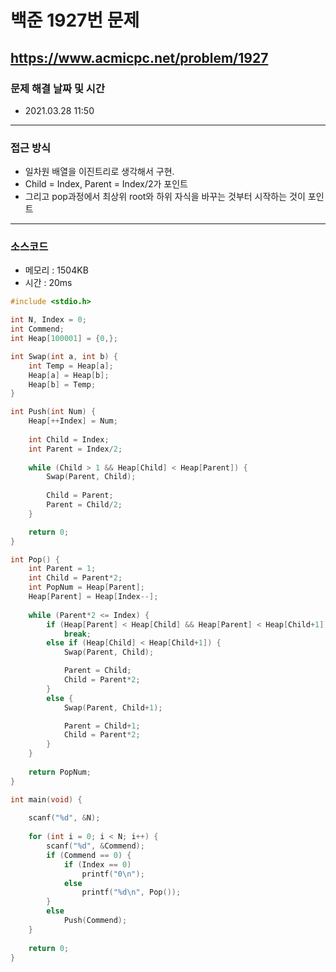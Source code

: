 
# 백준 1927번 문제
https://www.acmicpc.net/problem/1927
---

### 문제 해결 날짜 및 시간

- 2021.03.28 11:50

---

### 접근 방식
- 일차원 배열을 이진트리로 생각해서 구현.
- Child = Index, Parent = Index/2가 포인트
- 그리고 pop과정에서 최상위 root와 하위 자식을 바꾸는 것부터 시작하는 것이 포인트

---

### 소스코드
- 메모리 : 1504KB
- 시간 : 20ms
```C
#include <stdio.h>

int N, Index = 0;
int Commend;
int Heap[100001] = {0,};

int Swap(int a, int b) {
	int Temp = Heap[a];
	Heap[a] = Heap[b];
	Heap[b] = Temp;
}

int Push(int Num) {
	Heap[++Index] = Num;
	
	int Child = Index;
	int Parent = Index/2;
	
	while (Child > 1 && Heap[Child] < Heap[Parent]) {
		Swap(Parent, Child);
		
		Child = Parent;
		Parent = Child/2;
	}

	return 0;
}

int Pop() {
	int Parent = 1;
	int Child = Parent*2;
	int PopNum = Heap[Parent];
	Heap[Parent] = Heap[Index--];
	
	while (Parent*2 <= Index) {
		if (Heap[Parent] < Heap[Child] && Heap[Parent] < Heap[Child+1])
			break;
		else if (Heap[Child] < Heap[Child+1]) {
			Swap(Parent, Child);

			Parent = Child;
			Child = Parent*2;
		}
		else {
			Swap(Parent, Child+1);

			Parent = Child+1;
			Child = Parent*2;
		}
	}
	
	return PopNum;
}

int main(void) {
	
	scanf("%d", &N);
	
	for (int i = 0; i < N; i++) {
		scanf("%d", &Commend);
		if (Commend == 0) {
			if (Index == 0)
				printf("0\n");
			else
				printf("%d\n", Pop());
		}
		else
			Push(Commend);
	}
	
	return 0;
}
```
